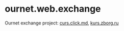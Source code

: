 # ournet.web.exchange

Ournet exchange project: [curs.click.md](http://curs.click.md), [kurs.zborg.ru](http://kurs.zborg.ru)
